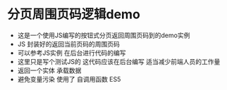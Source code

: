 # 分页周围页码逻辑demo
+ 这是一个使用JS编写的按钮式分页返回周围页码到的demo实例
+ JS 封装好的返回当前页码的周围页码
+ 可以参考JS实例 在后台进行代码的编写
+ 这里只是写个测试JS的 这代码应该在后台编写 适当减少前端人员的工作量
+ 返回一个实体 承载数据
+ 避免变量污染 使用了 自调用函数 ES5
